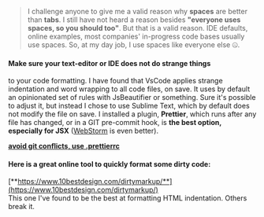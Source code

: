 > I challenge anyone to give me a valid reason why **spaces** are better than **tabs**. I still have not heard a reason besides **"everyone uses spaces, so you should too"**. But that is a valid reason. IDE defaults, online examples, most companies' in-progress code bases usually use spaces. So, at my day job, I use spaces like everyone else 🤐.  
  
  
#### Make sure your text-editor or IDE does not do strange things  
 to your code formatting. I have found that VsCode applies strange indentation and word wrapping to all code files, on save. It uses by default an opinionated set of rules with JsBeautifier or something. Sure it's possible to adjust it, but instead I chose to use Sublime Text, which by default does not modify the file on save. I installed a plugin, **Prettier**, which runs after any file has changed, or in a GIT pre-commit hook, is **the best option, especially for JSX** ([WebStorm](/ide/webstorm.md) is even better).  
  
[**avoid git conflicts, use .prettierrc**](https://prettier.io/docs/en/configuration.html)  
  
  
#### Here is a great online tool to quickly format some dirty code:  
[**https://www.10bestdesign.com/dirtymarkup/**](https://www.10bestdesign.com/dirtymarkup/)  
This one I've found to be the best at formatting HTML indentation. Others break it.